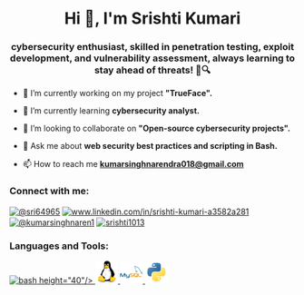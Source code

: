 <h1 align="center">Hi 👋, I'm Srishti Kumari</h1>
<h3 align="center">cybersecurity enthusiast, skilled in penetration testing, exploit development, and vulnerability assessment, always learning to stay ahead of threats! 🚀🔍</h3>

- 🔭 I’m currently working on my project **"TrueFace".**

- 🌱 I’m currently learning **cybersecurity analyst.**

- 👯 I’m looking to collaborate on **"Open-source cybersecurity projects".**

- 💬 Ask me about **web security best practices and scripting in Bash.**

- 📫 How to reach me **kumarsinghnarendra018@gmail.com**

<h3 align="left">Connect with me:</h3>
<p align="left">
<a href="https://twitter.com/@sri64965" target="blank"><img align="center" src="https://raw.githubusercontent.com/rahuldkjain/github-profile-readme-generator/master/src/images/icons/Social/twitter.svg" alt="@sri64965" height="30" width="40" /></a>
<a href="https://linkedin.com/in/www.linkedin.com/in/srishti-kumari-a3582a281" target="blank"><img align="center" src="https://raw.githubusercontent.com/rahuldkjain/github-profile-readme-generator/master/src/images/icons/Social/linked-in-alt.svg" alt="www.linkedin.com/in/srishti-kumari-a3582a281" height="30" width="40" /></a>
<a href="https://www.hackerrank.com/@kumarsinghnaren1" target="blank"><img align="center" src="https://raw.githubusercontent.com/rahuldkjain/github-profile-readme-generator/master/src/images/icons/Social/hackerrank.svg" alt="@kumarsinghnaren1" height="30" width="40" /></a>
<a href="https://www.leetcode.com/srishti1013" target="blank"><img align="center" src="https://raw.githubusercontent.com/rahuldkjain/github-profile-readme-generator/master/src/images/icons/Social/leet-code.svg" alt="srishti1013" height="30" width="40" /></a>
</p>

<h3 align="left">Languages and Tools:</h3>
<p align="left"> <a href="https://www.gnu.org/software/bash/" target="_blank" rel="noreferrer"> <img src="https://www.vectorlogo.zone/logos/gnu_bash/gnu_bash-icon.svg" alt="bash" width="40" height="40"/>  height="40"/> </a> <a href="https://www.linux.org/" target="_blank" rel="noreferrer"> <img src="https://raw.githubusercontent.com/devicons/devicon/master/icons/linux/linux-original.svg" alt="linux" width="40" height="40"/> </a> <a href="https://www.mysql.com/" target="_blank" rel="noreferrer"> <img src="https://raw.githubusercontent.com/devicons/devicon/master/icons/mysql/mysql-original-wordmark.svg" alt="mysql" width="40" height="40"/> </a> <a href="https://www.python.org" target="_blank" rel="noreferrer"> <img src="https://raw.githubusercontent.com/devicons/devicon/master/icons/python/python-original.svg" alt="python" width="40" height="40"/> </a> </p>
